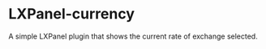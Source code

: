 LXPanel-currency
================

A simple LXPanel plugin that shows the current rate of exchange selected.
